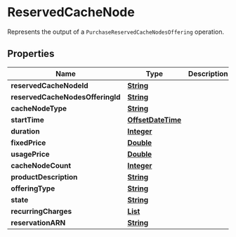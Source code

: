 

# ReservedCacheNode

Represents the output of a <code>PurchaseReservedCacheNodesOffering</code> operation.

## Properties

| Name | Type | Description | Notes |
|------------ | ------------- | ------------- | -------------|
|**reservedCacheNodeId** | [**String**](String.md) |  |  [optional] |
|**reservedCacheNodesOfferingId** | [**String**](String.md) |  |  [optional] |
|**cacheNodeType** | [**String**](String.md) |  |  [optional] |
|**startTime** | [**OffsetDateTime**](OffsetDateTime.md) |  |  [optional] |
|**duration** | [**Integer**](Integer.md) |  |  [optional] |
|**fixedPrice** | [**Double**](Double.md) |  |  [optional] |
|**usagePrice** | [**Double**](Double.md) |  |  [optional] |
|**cacheNodeCount** | [**Integer**](Integer.md) |  |  [optional] |
|**productDescription** | [**String**](String.md) |  |  [optional] |
|**offeringType** | [**String**](String.md) |  |  [optional] |
|**state** | [**String**](String.md) |  |  [optional] |
|**recurringCharges** | [**List**](List.md) |  |  [optional] |
|**reservationARN** | [**String**](String.md) |  |  [optional] |



